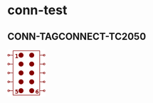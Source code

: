 # conn-test

## CONN-TAGCONNECT-TC2050
![CONN-TAGCONNECT-TC2050__1__1](/images/conn-test__CONN-TAGCONNECT-TC2050__1__1.png?raw=true) 

